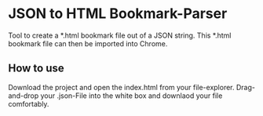 # JSON to HTML Bookmark-Parser

Tool to create a *.html bookmark file out of a JSON string. This *.html bookmark file can then be imported into Chrome.

## How to use

Download the project and open the index.html from your file-explorer.
Drag-and-drop your .json-File into the white box and downlaod your file comfortably.
